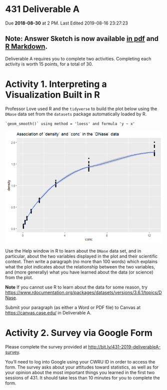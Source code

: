 431 Deliverable A
================
Due **2018-08-30** at 2 PM. Last Edited 2019-08-16 23:27:23

## Note: Answer Sketch is now available [in pdf](https://github.com/THOMASELOVE/2019-431/blob/master/DELIVERABLES/A/sketch_A.pdf) and [R Markdown](https://github.com/THOMASELOVE/2019-431/blob/master/DELIVERABLES/A/sketch_A.pdf).

Deliverable A requires you to complete two activities. Completing each
activity is worth 15 points, for a total of 30.

# Activity 1. Interpreting a Visualization Built in R

Professor Love used R and the `tidyverse` to build the plot below using
the `DNase` data set from the `datasets` package automatically loaded by
R.

    `geom_smooth()` using method = 'loess' and formula 'y ~ x'

![](README_files/figure-gfm/unnamed-chunk-1-1.png)<!-- -->

Use the Help window in R to learn about the `DNase` data set, and in
particular, about the two variables displayed in the plot and their
scientific context. Then write a paragraph (no more than 100 words)
which explains what the plot indicates about the relationship between
the two variables, and (more generally) what you have learned about the
data (or science) from the plot.

**Note** If you cannot use R to learn about the data for some reason, try https://www.rdocumentation.org/packages/datasets/versions/3.6.1/topics/DNase.

Submit your paragraph (as either a Word or PDF file) to Canvas at
<https://canvas.case.edu/> in Deliverable A.

# Activity 2. Survey via Google Form

Please complete the survey provided at
<http://bit.ly/431-2019-deliverableA-survey>.

You’ll need to log into Google using your CWRU ID in order to access the
form. The survey asks about your attitudes toward statistics, as well as
for your opinion about the most important things you learned in the
first two sessions of 431. It should take less than 10 minutes for you
to complete the form.
